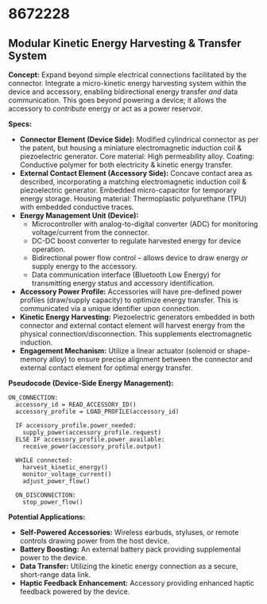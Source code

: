 # 8672228

## Modular Kinetic Energy Harvesting & Transfer System

**Concept:** Expand beyond simple electrical connections facilitated by the connector. Integrate a micro-kinetic energy harvesting system within the device and accessory, enabling bidirectional energy transfer *and* data communication. This goes beyond powering a device; it allows the accessory to *contribute* energy or act as a power reservoir.

**Specs:**

*   **Connector Element (Device Side):**  Modified cylindrical connector as per the patent, but housing a miniature electromagnetic induction coil & piezoelectric generator. Core material: High permeability alloy. Coating: Conductive polymer for both electricity & kinetic energy transfer.
*   **External Contact Element (Accessory Side):**  Concave contact area as described, incorporating a matching electromagnetic induction coil & piezoelectric generator.  Embedded micro-capacitor for temporary energy storage. Housing material:  Thermoplastic polyurethane (TPU) with embedded conductive traces.
*   **Energy Management Unit (Device):**
    *   Microcontroller with analog-to-digital converter (ADC) for monitoring voltage/current from the connector.
    *   DC-DC boost converter to regulate harvested energy for device operation.
    *   Bidirectional power flow control – allows device to draw energy *or* supply energy to the accessory.
    *   Data communication interface (Bluetooth Low Energy) for transmitting energy status and accessory identification.
*   **Accessory Power Profile:** Accessories will have pre-defined power profiles (draw/supply capacity) to optimize energy transfer. This is communicated via a unique identifier upon connection.
*   **Kinetic Energy Harvesting:** Piezoelectric generators embedded in both connector and external contact element will harvest energy from the physical connection/disconnection. This supplements electromagnetic induction.
* **Engagement Mechanism:** Utilize a linear actuator (solenoid or shape-memory alloy) to ensure precise alignment between the connector and external contact element for optimal energy transfer. 

**Pseudocode (Device-Side Energy Management):**

```
ON_CONNECTION:
  accessory_id = READ_ACCESSORY_ID()
  accessory_profile = LOAD_PROFILE(accessory_id)

  IF accessory_profile.power_needed:
    supply_power(accessory_profile.request)
  ELSE IF accessory_profile.power_available:
    receive_power(accessory_profile.output)

  WHILE connected:
    harvest_kinetic_energy()
    monitor_voltage_current()
    adjust_power_flow()

  ON_DISCONNECTION:
    stop_power_flow()
```

**Potential Applications:**

*   **Self-Powered Accessories:**  Wireless earbuds, styluses, or remote controls drawing power from the host device.
*   **Battery Boosting:**  An external battery pack providing supplemental power to the device.
*   **Data Transfer:** Utilizing the kinetic energy connection as a secure, short-range data link.
*   **Haptic Feedback Enhancement:**  Accessory providing enhanced haptic feedback powered by the device.